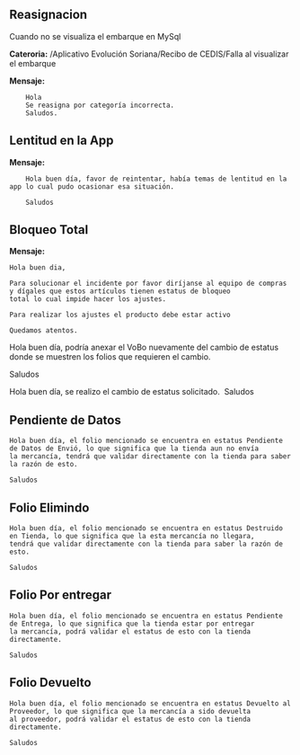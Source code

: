 
## Reasignacion

Cuando no se visualiza el embarque en MySql

**Cateroria:** /Aplicativo Evolución Soriana/Recibo de CEDIS/Falla al visualizar el embarque 

**Mensaje:**

        Hola
        Se reasigna por categoría incorrecta.
        Saludos.


## Lentitud en la App

**Mensaje:**

        Hola buen día, favor de reintentar, había temas de lentitud en la app lo cual pudo ocasionar esa situación.
        ‌
        ‌Saludos


## Bloqueo Total

**Mensaje:**

    Hola buen dia,

    Para solucionar el incidente por favor diríjanse al equipo de compras y dígales que estos artículos tienen estatus de bloqueo 
    total lo cual impide hacer los ajustes.

    Para realizar los ajustes el producto debe estar activo

    Quedamos atentos.




Hola buen día, podría anexar el VoBo nuevamente del cambio de estatus donde se muestren los folios que requieren el cambio.

Saludos


Hola buen día, se realizo el cambio de estatus solicitado.
‌
‌Saludos



## Pendiente de Datos

    Hola buen día, el folio mencionado se encuentra en estatus Pendiente de Datos de Envió, lo que significa que la tienda aun no envía 
    la mercancía, tendrá que validar directamente con la tienda para saber la razón de esto.

    Saludos

## Folio Elimindo

    Hola buen día, el folio mencionado se encuentra en estatus Destruido en Tienda, lo que significa que la esta mercancía no llegara, 
    tendrá que validar directamente con la tienda para saber la razón de esto.

    Saludos

## Folio Por entregar

    Hola buen día, el folio mencionado se encuentra en estatus Pendiente de Entrega, lo que significa que la tienda estar por entregar 
    la mercancía, podrá validar el estatus de esto con la tienda directamente.

    Saludos

## Folio  Devuelto

    Hola buen día, el folio mencionado se encuentra en estatus Devuelto al Proveedor, lo que significa que la mercancía a sido devuelta 
    al proveedor, podrá validar el estatus de esto con la tienda directamente.

    Saludos
